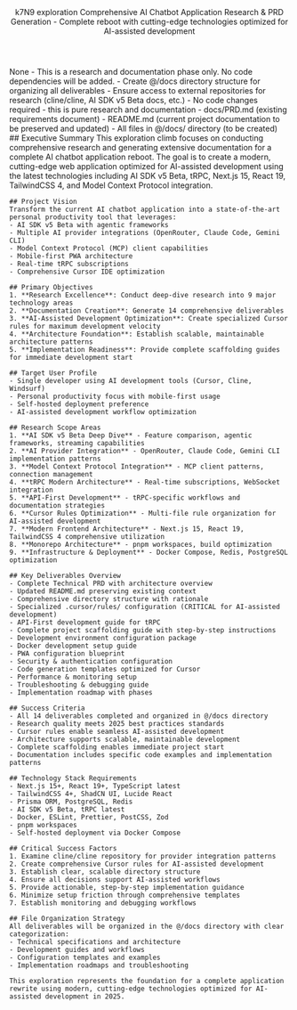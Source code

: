 <Climb>
  <header>
    <id>k7N9</id>
    <type>exploration</type>
    <description>Comprehensive AI Chatbot Application Research & PRD Generation - Complete reboot with cutting-edge technologies optimized for AI-assisted development</description>
  </header>
  <newDependencies>
    None - This is a research and documentation phase only. No code dependencies will be added.
  </newDependencies>
  <prerequisiteChanges>
    - Create @/docs directory structure for organizing all deliverables
    - Ensure access to external repositories for research (cline/cline, AI SDK v5 Beta docs, etc.)
    - No code changes required - this is pure research and documentation
  </prerequisiteChanges>
  <relevantFiles>
    - docs/PRD.md (existing requirements document)
    - README.md (current project documentation to be preserved and updated)
    - All files in @/docs/ directory (to be created)
  </relevantFiles>
  <everythingElse>
    ## Executive Summary
    This exploration climb focuses on conducting comprehensive research and generating extensive documentation for a complete AI chatbot application reboot. The goal is to create a modern, cutting-edge web application optimized for AI-assisted development using the latest technologies including AI SDK v5 Beta, tRPC, Next.js 15, React 19, TailwindCSS 4, and Model Context Protocol integration.

    ## Project Vision
    Transform the current AI chatbot application into a state-of-the-art personal productivity tool that leverages:
    - AI SDK v5 Beta with agentic frameworks
    - Multiple AI provider integrations (OpenRouter, Claude Code, Gemini CLI)
    - Model Context Protocol (MCP) client capabilities
    - Mobile-first PWA architecture
    - Real-time tRPC subscriptions
    - Comprehensive Cursor IDE optimization

    ## Primary Objectives
    1. **Research Excellence**: Conduct deep-dive research into 9 major technology areas
    2. **Documentation Creation**: Generate 14 comprehensive deliverables
    3. **AI-Assisted Development Optimization**: Create specialized Cursor rules for maximum development velocity
    4. **Architecture Foundation**: Establish scalable, maintainable architecture patterns
    5. **Implementation Readiness**: Provide complete scaffolding guides for immediate development start

    ## Target User Profile
    - Single developer using AI development tools (Cursor, Cline, Windsurf)
    - Personal productivity focus with mobile-first usage
    - Self-hosted deployment preference
    - AI-assisted development workflow optimization

    ## Research Scope Areas
    1. **AI SDK v5 Beta Deep Dive** - Feature comparison, agentic frameworks, streaming capabilities
    2. **AI Provider Integration** - OpenRouter, Claude Code, Gemini CLI implementation patterns
    3. **Model Context Protocol Integration** - MCP client patterns, connection management
    4. **tRPC Modern Architecture** - Real-time subscriptions, WebSocket integration
    5. **API-First Development** - tRPC-specific workflows and documentation strategies
    6. **Cursor Rules Optimization** - Multi-file rule organization for AI-assisted development
    7. **Modern Frontend Architecture** - Next.js 15, React 19, TailwindCSS 4 comprehensive utilization
    8. **Monorepo Architecture** - pnpm workspaces, build optimization
    9. **Infrastructure & Deployment** - Docker Compose, Redis, PostgreSQL optimization

    ## Key Deliverables Overview
    - Complete Technical PRD with architecture overview
    - Updated README.md preserving existing context
    - Comprehensive directory structure with rationale
    - Specialized .cursor/rules/ configuration (CRITICAL for AI-assisted development)
    - API-First development guide for tRPC
    - Complete project scaffolding guide with step-by-step instructions
    - Development environment configuration package
    - Docker development setup guide
    - PWA configuration blueprint
    - Security & authentication configuration
    - Code generation templates optimized for Cursor
    - Performance & monitoring setup
    - Troubleshooting & debugging guide
    - Implementation roadmap with phases

    ## Success Criteria
    - All 14 deliverables completed and organized in @/docs directory
    - Research quality meets 2025 best practices standards
    - Cursor rules enable seamless AI-assisted development
    - Architecture supports scalable, maintainable development
    - Complete scaffolding enables immediate project start
    - Documentation includes specific code examples and implementation patterns

    ## Technology Stack Requirements
    - Next.js 15+, React 19+, TypeScript latest
    - TailwindCSS 4+, ShadCN UI, Lucide React
    - Prisma ORM, PostgreSQL, Redis
    - AI SDK v5 Beta, tRPC latest
    - Docker, ESLint, Prettier, PostCSS, Zod
    - pnpm workspaces
    - Self-hosted deployment via Docker Compose

    ## Critical Success Factors
    1. Examine cline/cline repository for provider integration patterns
    2. Create comprehensive Cursor rules for AI-assisted development
    3. Establish clear, scalable directory structure
    4. Ensure all decisions support AI-assisted workflows
    5. Provide actionable, step-by-step implementation guidance
    6. Minimize setup friction through comprehensive templates
    7. Establish monitoring and debugging workflows

    ## File Organization Strategy
    All deliverables will be organized in the @/docs directory with clear categorization:
    - Technical specifications and architecture
    - Development guides and workflows
    - Configuration templates and examples
    - Implementation roadmaps and troubleshooting

    This exploration represents the foundation for a complete application rewrite using modern, cutting-edge technologies optimized for AI-assisted development in 2025.
  </everythingElse>
</Climb> 